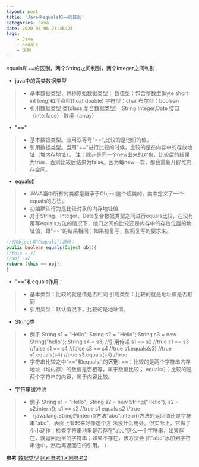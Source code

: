 ```yaml
---
layout: post
title: 'Java中equals和==的区别'
categories: Java
date: 2020-05-06 23:46:24
tags:
    - Java
    - equals
    - 区别
---
```


equals和==的区别，两个String之间判别，两个Integer之间判别

* java中的两类数据类型
> * 基本数据类型，也称原始数据类型：
数值型：包含整数型(byte short int long)和浮点型(float double)
字符型：char
布尔型：boolean
> * 引用数据类型
类(class,复合数据类型）:String,Integer,Date
接口（interface）
数组（array）

* "=="
> * 基本数据类型。应用双等号"==",比较的是他们的值。
> * 引用数据类型。当用"=="进行比较的时候，比较的是在内存中的存放地址（堆内存地址）。
注：除非是同一个new出来的对象，比较后的结果为true，否则比较后结果为false。因为每new一次，都会重新开辟堆内存空间。

<!--more-->

* equals()
>* JAVA当中所有的类都是继承于Object这个超类的，类中定义了一个equals的方法。
>* 初始默认行为是比较对象的内存地址值
>* 对于String、Integer、Date复合数据类型之间进行equals比较，在没有覆写equals方法的情况下，他们之间的比较还是内存中的存放位置的地址值，跟"=="的结果相同；如果被复写，按照复写的要求来。
```java
//在Object类中equals()源码：
public boolean equals(Object obj){
//this - s1
//obj -s2
return (this == obj);
}
```

* "=="和equals作用：
>* 基本类型：比较的就是值是否相同
引用类型：比较的就是地址值是否相同
>* 引用类型：默认情况下，比较的是地址值。


* String类
>* 例子
String s1 = "Hello";
String s2 = "Hello";
String s3 = new String("hello");
String s4 = s3; //引用传递
s1 == s2  //true
s1 == s3  //false
s1 == s4  //false
s3 == s4  //true
s1.equals(s3) //true
s1.equals(s4) //true
s3.equals(s4) //true
>* 字符串比较之中“==”和equals()的**区别**:
==：比较的是两个字符串内存地址（堆内存）的数值是否相等，属于数值比较；
 equals()：比较的是两个字符串的内容，属于内容比较。

* 字符串缓冲池
>* 例子
String s1 = "Hello";
String s2 = new String("Hello");
s2 = s2.intern();
s1 == s2 //true
s1 equals s2 //true
>* （java.lang.String的intern()方法"abc".intern()方法的返回值还是字符串"abc"，表面上看起来好像这个方 法没什么用处。但实际上，它做了个小动作：检查字符串池里是否存在"abc"这么一个字符串，如果存在，就返回池里的字符串；如果不存在，该方法会 把"abc"添加到字符串池中，然后再返回它的引用。
）


**参考**
[数据类型][3]
[区别参考1][4][区别参考2][5]

 [3]: https://blog.csdn.net/Coding_Zhu/article/details/53096178
  [4]: https://www.cnblogs.com/qianguyihao/p/3929585.html
  [5]: https://www.cnblogs.com/zhxhdean/archive/2011/03/25/1995431.html
